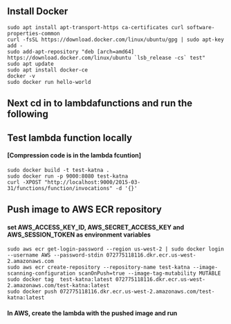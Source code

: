 ## Install Docker

```
sudo apt install apt-transport-https ca-certificates curl software-properties-common 
curl -fsSL https://download.docker.com/linux/ubuntu/gpg | sudo apt-key add - 
sudo add-apt-repository "deb [arch=amd64] https://download.docker.com/linux/ubuntu `lsb_release -cs` test" 
sudo apt update 
sudo apt install docker-ce 
docker -v 
sudo docker run hello-world 
```

## Next cd in to lambdafunctions and run the following

## Test lambda function locally
#### [Compression code is in the lambda fcuntion]
```
sudo docker build -t test-katna . 
sudo docker run -p 9000:8080 test-katna 
curl -XPOST "http://localhost:9000/2015-03-31/functions/function/invocations" -d '{}'
```

## Push image to AWS ECR repository
#### set AWS_ACCESS_KEY_ID, AWS_SECRET_ACCESS_KEY and AWS_SESSION_TOKEN as environment variables
```
sudo aws ecr get-login-password --region us-west-2 | sudo docker login --username AWS --password-stdin 072775118116.dkr.ecr.us-west-2.amazonaws.com
sudo aws ecr create-repository --repository-name test-katna --image-scanning-configuration scanOnPush=true --image-tag-mutability MUTABLE
sudo docker tag  test-katna:latest 072775118116.dkr.ecr.us-west-2.amazonaws.com/test-katna:latest
sudo docker push 072775118116.dkr.ecr.us-west-2.amazonaws.com/test-katna:latest  
```

#### In AWS, create the lambda with the pushed image and run


